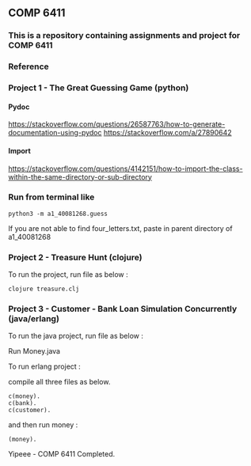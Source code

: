 ## COMP 6411
### This is a repository containing assignments and project for COMP 6411

### Reference

### Project 1 - The Great Guessing Game (python)
#### Pydoc
https://stackoverflow.com/questions/26587763/how-to-generate-documentation-using-pydoc
https://stackoverflow.com/a/27890642

#### Import
https://stackoverflow.com/questions/4142151/how-to-import-the-class-within-the-same-directory-or-sub-directory

### Run from terminal like
```
python3 -m a1_40081268.guess
```

If you are not able to find four_letters.txt, paste in parent directory of a1_40081268

### Project 2 - Treasure Hunt (clojure)

To run the project, run file as below :

```clojure treasure.clj```

### Project 3 - Customer - Bank Loan Simulation Concurrently (java/erlang)

To run the java project, run file as below :

Run Money.java

To run erlang project :

compile all three files as below.

```
c(money).
c(bank).
c(customer).
```
and then run money :

```
(money).
```

Yipeee - COMP 6411 Completed.



